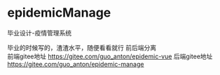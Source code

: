 # epidemicManage
毕业设计-疫情管理系统

毕业的时候写的，渣渣水平，随便看看就行
前后端分离  
前端gitee地址 https://gitee.com/guo_anton/epidemic-vue
后端gitee地址 https://gitee.com/guo_anton/epidemic-manage
